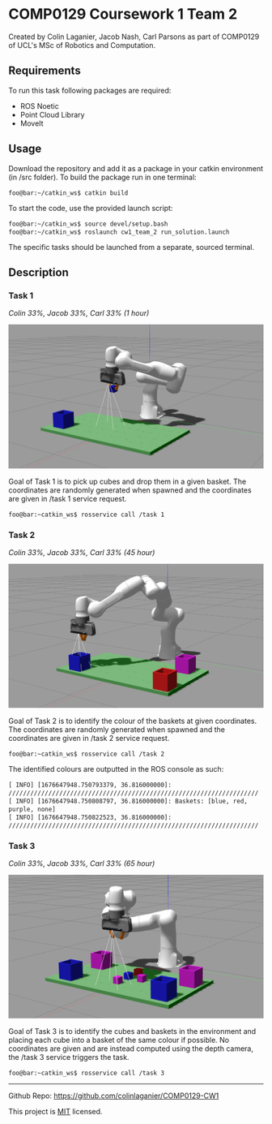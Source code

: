 # COMP0129 Coursework 1 Team 2 

Created by Colin Laganier, Jacob Nash, Carl Parsons as part of COMP0129 of UCL's MSc of Robotics and Computation.

## Requirements

To run this task following packages are required: 
- ROS Noetic
- Point Cloud Library
- MoveIt

## Usage

Download the repository and add it as a package in your catkin environment (in /src folder). To build the package run in one terminal: 
```console
foo@bar:~/catkin_ws$ catkin build
```

To start the code, use the provided launch script:
```console
foo@bar:~/catkin_ws$ source devel/setup.bash
foo@bar:~/catkin_ws$ roslaunch cw1_team_2 run_solution.launch
```

The specific tasks should be launched from a separate, sourced terminal. 

## Description 


### Task 1
*Colin 33%, Jacob 33%, Carl 33% (1 hour)*

![Task_1](figures/task_1.png)


Goal of Task 1 is to pick up cubes and drop them in a given basket. The coordinates are randomly generated when spawned and the coordinates are given in /task 1 service request.

```console
foo@bar:~catkin_ws$ rosservice call /task 1
```
### Task 2
*Colin 33%, Jacob 33%, Carl 33% (45 hour)*

![Task_2](figures/task_2.png)

Goal of Task 2 is to identify the colour of the baskets at given coordinates. The coordinates are randomly generated when spawned and the coordinates are given in /task 2 service request.

```console
foo@bar:~catkin_ws$ rosservice call /task 2
```
The identified colours are outputted in the ROS console as such:
```console
[ INFO] [1676647948.750793379, 36.816000000]: /////////////////////////////////////////////////////////////////////
[ INFO] [1676647948.750808797, 36.816000000]: Baskets: [blue, red, purple, none]
[ INFO] [1676647948.750822523, 36.816000000]: /////////////////////////////////////////////////////////////////////
```
### Task 3
*Colin 33%, Jacob 33%, Carl 33% (65 hour)*

![Task_3](figures/task_3.png)

Goal of Task 3 is to identify the cubes and baskets in the environment and placing each cube into a basket of the same colour if possible. No coordinates are given and are instead computed using the depth camera, the /task 3 service triggers the task. 

```console
foo@bar:~catkin_ws$ rosservice call /task 3
```

---
Github Repo: https://github.com/colinlaganier/COMP0129-CW1

This project is [MIT](LICENSE) licensed.

